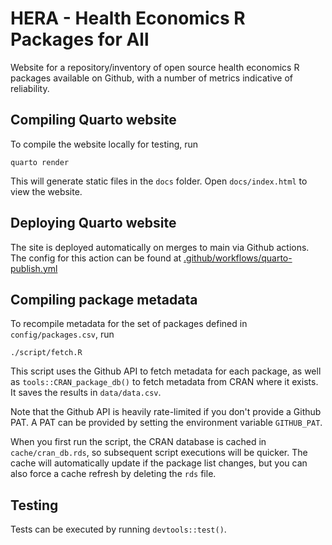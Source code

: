 # HERA - Health Economics R Packages for All
Website for a repository/inventory of open source health economics R packages available on Github, with a number of metrics indicative of reliability.

## Compiling Quarto website
To compile the website locally for testing, run 
```
quarto render
```

This will generate static files in the `docs` folder. Open `docs/index.html` to view the website.

## Deploying Quarto website
The site is deployed automatically on merges to main via Github actions. The config for this
action can be found at [.github/workflows/quarto-publish.yml]()

## Compiling package metadata
To recompile metadata for the set of packages defined in `config/packages.csv`, run

```
./script/fetch.R
```

This script uses the Github API to fetch metadata for each package, as well as 
`tools::CRAN_package_db()` to fetch metadata from CRAN where it exists. 
It saves the results in `data/data.csv`.

Note that the Github API is heavily rate-limited if you don't provide a Github PAT. A PAT
can be provided by setting the environment variable `GITHUB_PAT`.

When you first run the script, the CRAN database is cached in `cache/cran_db.rds`, 
so subsequent script executions will be quicker. The cache will automatically update if
the package list changes, but you can also force a cache refresh by deleting the `rds` file.

## Testing
Tests can be executed by running `devtools::test()`.